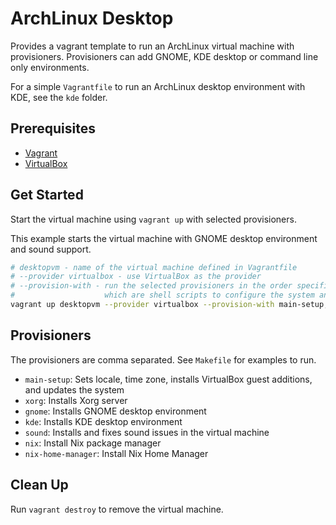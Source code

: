 # ArchLinux Desktop

Provides a vagrant template to run an ArchLinux virtual machine with provisioners. Provisioners can add GNOME, KDE desktop or command line only environments.

For a simple `Vagrantfile` to run an ArchLinux desktop environment with KDE, see the `kde` folder.

## Prerequisites

- [Vagrant](https://www.vagrantup.com/downloads)
- [VirtualBox](https://www.virtualbox.org/wiki/Downloads)

## Get Started

Start the virtual machine using `vagrant up` with selected provisioners.

This example starts the virtual machine with GNOME desktop environment and sound support.

```sh
# desktopvm - name of the virtual machine defined in Vagrantfile
# --provider virtualbox - use VirtualBox as the provider
# --provision-with - run the selected provisioners in the order specified
#                    which are shell scripts to configure the system and install packages
vagrant up desktopvm --provider virtualbox --provision-with main-setup,virtualbox-integration,xorg,gnome,sound
```

## Provisioners

The provisioners are comma separated. See `Makefile` for examples to run.

- `main-setup`: Sets locale, time zone, installs VirtualBox guest additions, and updates the system
- `xorg`: Installs Xorg server
- `gnome`: Installs GNOME desktop environment
- `kde`: Installs KDE desktop environment
- `sound`: Installs and fixes sound issues in the virtual machine
- `nix`: Install Nix package manager
- `nix-home-manager`: Install Nix Home Manager

## Clean Up

Run `vagrant destroy` to remove the virtual machine.
